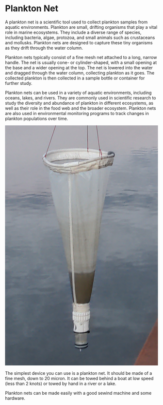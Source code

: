 # Plankton Net

A plankton net is a scientific tool used to collect plankton samples from aquatic environments. Plankton are small, drifting organisms that play a vital role in marine ecosystems. They include a diverse range of species, including bacteria, algae, protozoa, and small animals such as crustaceans and mollusks. Plankton nets are designed to capture these tiny organisms as they drift through the water column.

Plankton nets typically consist of a fine mesh net attached to a long, narrow handle. The net is usually cone- or cylinder-shaped, with a small opening at the base and a wider opening at the top. The net is lowered into the water and dragged through the water column, collecting plankton as it goes. The collected plankton is then collected in a sample bottle or container for further study.

Plankton nets can be used in a variety of aquatic environments, including oceans, lakes, and rivers. They are commonly used in scientific research to study the diversity and abundance of plankton in different ecosystems, as well as their role in the food web and the broader ecosystem. Plankton nets are also used in environmental monitoring programs to track changes in plankton populations over time.

![network list](../images/hardware/planktoscope_collecting_device.png)

The simplest device you can use is a plankton net. It should be made of a fine mesh, down to 20 micron. It can be towed behind a boat at low speed (less than 2 knots) or towed by hand in a river or a lake.

Plankton nets can be made easily with a good sewind machine and some hardware.
